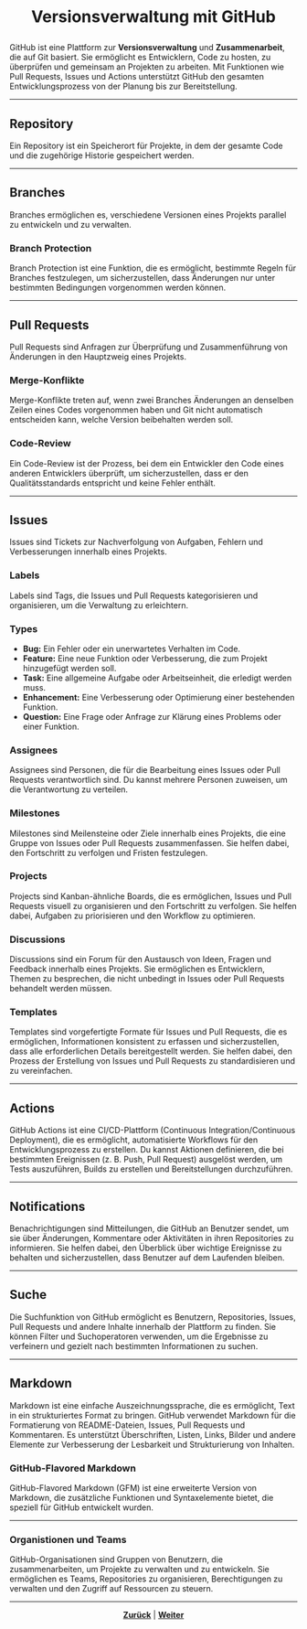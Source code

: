 # <p align="center">Versionsverwaltung mit GitHub</p>
<!-- 
Einleitungstext ggf. nochmal überarbeiten
Shortcut zur Kapitel-Übersicht hinzufügen
Kapitel-Übersicht hinzufügen -->

GitHub ist eine Plattform zur **Versionsverwaltung** und **Zusammenarbeit**, die auf Git basiert. Sie ermöglicht es Entwicklern, Code zu hosten, zu überprüfen und gemeinsam an Projekten zu arbeiten. Mit Funktionen wie Pull Requests, Issues und Actions unterstützt GitHub den gesamten Entwicklungsprozess von der Planung bis zur Bereitstellung.

---

## Repository

Ein Repository ist ein Speicherort für Projekte, in dem der gesamte Code und die zugehörige Historie gespeichert werden.

---

## Branches

Branches ermöglichen es, verschiedene Versionen eines Projekts parallel zu entwickeln und zu verwalten.

### Branch Protection

Branch Protection ist eine Funktion, die es ermöglicht, bestimmte Regeln für Branches festzulegen, um sicherzustellen, dass Änderungen nur unter bestimmten Bedingungen vorgenommen werden können.

---

## Pull Requests

Pull Requests sind Anfragen zur Überprüfung und Zusammenführung von Änderungen in den Hauptzweig eines Projekts.

### Merge-Konflikte

Merge-Konflikte treten auf, wenn zwei Branches Änderungen an denselben Zeilen eines Codes vorgenommen haben und Git nicht automatisch entscheiden kann, welche Version beibehalten werden soll.

### Code-Review

Ein Code-Review ist der Prozess, bei dem ein Entwickler den Code eines anderen Entwicklers überprüft, um sicherzustellen, dass er den Qualitätsstandards entspricht und keine Fehler enthält.

---

## Issues

Issues sind Tickets zur Nachverfolgung von Aufgaben, Fehlern und Verbesserungen innerhalb eines Projekts.

### Labels

Labels sind Tags, die Issues und Pull Requests kategorisieren und organisieren, um die Verwaltung zu erleichtern.

### Types

- **Bug:** Ein Fehler oder ein unerwartetes Verhalten im Code.
- **Feature:** Eine neue Funktion oder Verbesserung, die zum Projekt hinzugefügt werden soll.
- **Task:** Eine allgemeine Aufgabe oder Arbeitseinheit, die erledigt werden muss.
- **Enhancement:** Eine Verbesserung oder Optimierung einer bestehenden Funktion.
- **Question:** Eine Frage oder Anfrage zur Klärung eines Problems oder einer Funktion.

### Assignees

Assignees sind Personen, die für die Bearbeitung eines Issues oder Pull Requests verantwortlich sind. Du kannst mehrere Personen zuweisen, um die Verantwortung zu verteilen.

### Milestones

Milestones sind Meilensteine oder Ziele innerhalb eines Projekts, die eine Gruppe von Issues oder Pull Requests zusammenfassen. Sie helfen dabei, den Fortschritt zu verfolgen und Fristen festzulegen.

### Projects

Projects sind Kanban-ähnliche Boards, die es ermöglichen, Issues und Pull Requests visuell zu organisieren und den Fortschritt zu verfolgen. Sie helfen dabei, Aufgaben zu priorisieren und den Workflow zu optimieren.

### Discussions

Discussions sind ein Forum für den Austausch von Ideen, Fragen und Feedback innerhalb eines Projekts. Sie ermöglichen es Entwicklern, Themen zu besprechen, die nicht unbedingt in Issues oder Pull Requests behandelt werden müssen.

### Templates

Templates sind vorgefertigte Formate für Issues und Pull Requests, die es ermöglichen, Informationen konsistent zu erfassen und sicherzustellen, dass alle erforderlichen Details bereitgestellt werden. Sie helfen dabei, den Prozess der Erstellung von Issues und Pull Requests zu standardisieren und zu vereinfachen.

---

## Actions

GitHub Actions ist eine CI/CD-Plattform (Continuous Integration/Continuous Deployment), die es ermöglicht, automatisierte Workflows für den Entwicklungsprozess zu erstellen. Du kannst Aktionen definieren, die bei bestimmten Ereignissen (z. B. Push, Pull Request) ausgelöst werden, um Tests auszuführen, Builds zu erstellen und Bereitstellungen durchzuführen.

---

## Notifications

Benachrichtigungen sind Mitteilungen, die GitHub an Benutzer sendet, um sie über Änderungen, Kommentare oder Aktivitäten in ihren Repositories zu informieren. Sie helfen dabei, den Überblick über wichtige Ereignisse zu behalten und sicherzustellen, dass Benutzer auf dem Laufenden bleiben.

---

## Suche

Die Suchfunktion von GitHub ermöglicht es Benutzern, Repositories, Issues, Pull Requests und andere Inhalte innerhalb der Plattform zu finden. Sie können Filter und Suchoperatoren verwenden, um die Ergebnisse zu verfeinern und gezielt nach bestimmten Informationen zu suchen.

---

## Markdown

Markdown ist eine einfache Auszeichnungssprache, die es ermöglicht, Text in ein strukturiertes Format zu bringen. GitHub verwendet Markdown für die Formatierung von README-Dateien, Issues, Pull Requests und Kommentaren. Es unterstützt Überschriften, Listen, Links, Bilder und andere Elemente zur Verbesserung der Lesbarkeit und Strukturierung von Inhalten.

### GitHub-Flavored Markdown

GitHub-Flavored Markdown (GFM) ist eine erweiterte Version von Markdown, die zusätzliche Funktionen und Syntaxelemente bietet, die speziell für GitHub entwickelt wurden.

---

### Organistionen und Teams

GitHub-Organisationen sind Gruppen von Benutzern, die zusammenarbeiten, um Projekte zu verwalten und zu entwickeln. Sie ermöglichen es Teams, Repositories zu organisieren, Berechtigungen zu verwalten und den Zugriff auf Ressourcen zu steuern.

---

<p align="center"><a href="/docs/04-tools/README.md"><strong>Zurück</strong></a> | <a href="/docs/04-tools/01-github/01-repository/README.md"><strong>Weiter</strong></a></p>

